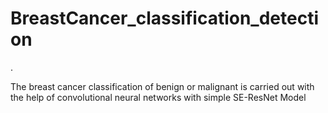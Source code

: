 # BreastCancer_classification_detection

.

The breast cancer classification of benign or malignant is carried out with the help of convolutional neural networks with simple SE-ResNet Model
